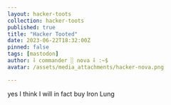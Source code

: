```yaml
---
layout: hacker-toots
collection: hacker-toots
published: true
title: "Hacker Tooted"
date: 2023-06-22T18:32:00Z
pinned: false
tags: [mastodon]
author: ⸸ commander ░ nova ⸸ :~$
avatar: /assets/media_attachments/hacker-nova.png

---
```


<p>yes I think I will in fact buy Iron Lung</p>


